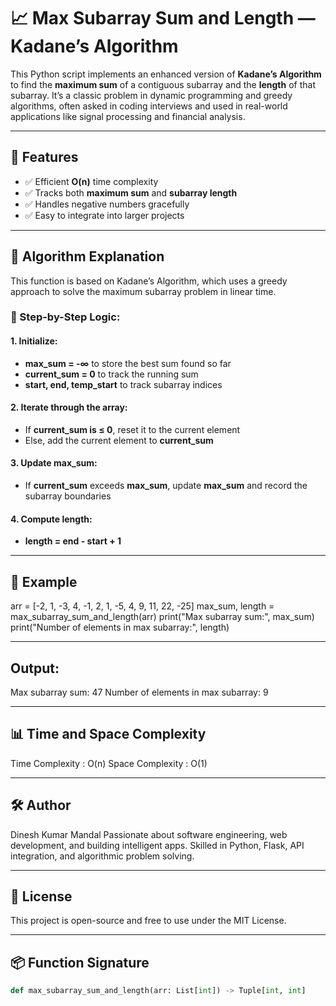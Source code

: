 # 📈 Max Subarray Sum and Length — Kadane’s Algorithm

This Python script implements an enhanced version of **Kadane’s Algorithm** to find the **maximum sum** of a contiguous subarray and the **length** of that subarray. It’s a classic problem in dynamic programming and greedy algorithms, often asked in coding interviews and used in real-world applications like signal processing and financial analysis.

---

## 🚀 Features

- ✅ Efficient **O(n)** time complexity
- ✅ Tracks both **maximum sum** and **subarray length**
- ✅ Handles negative numbers gracefully
- ✅ Easy to integrate into larger projects

---

## 🧠 Algorithm Explanation
This function is based on Kadane’s Algorithm, which uses a greedy approach to solve the maximum subarray problem in linear time.

### 🧠 Step-by-Step Logic:

#### 1. Initialize:
- **max_sum = -∞** to store the best sum found so far
- **current_sum = 0** to track the running sum
- **start, end, temp_start** to track subarray indices

#### 2. Iterate through the array:
- If **current_sum is ≤ 0**, reset it to the current element
- Else, add the current element to **current_sum**

#### 3. Update max_sum:
- If **current_sum** exceeds **max_sum**, update **max_sum** and record the subarray boundaries

#### 4. Compute length:
- **length = end - start + 1**

---

## 🧪 Example

arr = [-2, 1, -3, 4, -1, 2, 1, -5, 4, 9, 11, 22, -25]
max_sum, length = max_subarray_sum_and_length(arr)
print("Max subarray sum:", max_sum)
print("Number of elements in max subarray:", length)

---

## Output:
Max subarray sum: 47
Number of elements in max subarray: 9

---

## 📊 Time and Space Complexity
Time Complexity : O(n)
Space Complexity : O(1)

---

## 🛠️ Author
Dinesh Kumar Mandal
Passionate about software engineering, web development, and building intelligent apps.
Skilled in Python, Flask, API integration, and algorithmic problem solving.

---

## 📌 License
This project is open-source and free to use under the MIT License.

---

## 📦 Function Signature

```python
def max_subarray_sum_and_length(arr: List[int]) -> Tuple[int, int]
 

